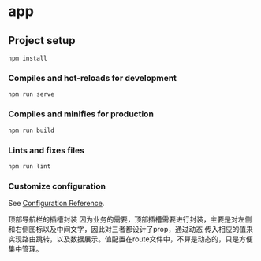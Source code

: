# app

## Project setup
```
npm install
```

### Compiles and hot-reloads for development
```
npm run serve
```

### Compiles and minifies for production
```
npm run build
```

### Lints and fixes files
```
npm run lint
```

### Customize configuration
See [Configuration Reference](https://cli.vuejs.org/config/).

顶部导航栏的插槽封装
    因为业务的需要，顶部插槽需要进行封装，主要是对左侧和右侧图标以及中间文字，因此对三者都设计了prop，通过动态
    传入相应的值来实现路由跳转，以及数据展示。值配置在route文件中，不算是动态的，只是方便集中管理。
    